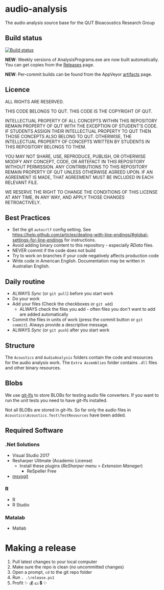 # audio-analysis

The audio analysis source base for the QUT Bioacoustics Research Group

## Build status

[![Build status](https://ci.appveyor.com/api/projects/status/ntf6vtuy5wnlww37/branch/master?svg=true)](https://ci.appveyor.com/project/QUTEcoacousticsResearchGroup/audio-analysis/branch/master)

**NEW**: Weekly versions of AnalysisPrograms.exe are now built automatically. You can get copies from the [Releases](https://github.com/QutBioacoustics/audio-analysis/releases) page.

**NEW**: Per-commit builds can be found from the AppVeyor
[artifacts](https://ci.appveyor.com/project/QUTEcoacousticsResearchGroup/audio-analysis/build/artifacts)
page.

## Licence

ALL RIGHTS ARE RESERVED.

THIS CODE BELONGS TO QUT. THIS CODE IS THE COPYRIGHT OF QUT.

INTELLECTUAL PROPERTY OF ALL CONCEPTS WITHIN THIS REPOSITORY REMAIN PROPERTY OF QUT WITH THE EXCEPTION OF STUDENT'S CODE.
IF STUDENTS ASSIGN THEIR INTELLECTUAL PROPERTY TO QUT THEN THOSE CONCEPTS ALSO BELONG TO QUT.
OTHERWISE, THE INTELLECTUAL PROPERTY OF CONCEPTS WRITTEN BY STUDENTS IN THIS REPOSITORY BELONGS TO THEM.

YOU MAY NOT SHARE, USE, REPRODUCE, PUBLISH, OR OTHERWISE MODIFY ANY CONCEPT, CODE, OR ARTEFACT IN THIS REPOSITORY WITHOUT PERMISSION.
ANY CONTRIBUTIONS TO THIS REPOSITORY REMAIN PROPERTY OF QUT UNLESS OTHERWISE AGREED UPON. IF AN AGREEMENT IS MADE, THAT AGREEMENT MUST
BE INCLUDED IN EACH RELEVANT FILE.

WE RESERVE THE RIGHT TO CHANGE THE CONDITIONS OF THIS LICENSE AT ANY TIME, IN ANY WAY, AND APPLY THOSE CHANGES RETROACTIVELY.

## Best Practices

- Set the git `autocrlf` config setting. See <https://help.github.com/articles/dealing-with-line-endings/#global-settings-for-line-endings> for instructions.
- Avoid adding binary content to this repository - especially _RData_ files.
- NEVER commit if the code does not build
- Try to work on branches if your code negatively affects production code
- Write code in American English. Documentation may be written in Australian English.

## Daily routine

- ALWAYS _Sync_ (or `git pull`) before you start work
- Do your work
- Add your files (Check the checkboxes or `git add`)
  - ALWAYS check the files you add - often files you don't want to add are added automatically
- Commit the files in units of work (press the commit button or `git commit`). Always provide a descriptive message.
- ALWAYS _Sync_ (or `git push`) after you start work


## Structure

The `Acoustics` and `AudioAnalysis` folders contain the code and resources for
the audio analysis work.  The `Extra Assemblies` folder contains `.dll` files
and other binary resources.


## Blobs

We use [git-lfs](https://git-lfs.github.com/) to store BLOBs for testing audio
file converters. If you want to run the unit tests you need to have git-lfs 
installed.

Not all BLOBs are stored in git-lfs. So far only the audio files in 
`Acoustics\Acoustics.Test\TestResources` have been added.

## Required Software

### .Net Solutions

- Visual Studio 2017
- Resharper Ulitmate (Academic License)
  - Install these plugins (_ReSharper_ menu > _Extension Manager_)
    - ReSpeller Free
- [msysgit](https://git-for-windows.github.io/)

### R
	
- R
- R Studio

### Matalab

- Matlab

# Making a release

 1. Pull latest changes to your local computer
 2. Make sure the repo is clean (no uncommitted changes)
 8. Open a prompt, `cd` to the git repo folder
 9. Run `. .\release.ps1`
 10. Profit :sparkles: :moneybag: :dollar: :heavy_dollar_sign: :sparkles:
